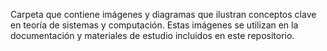 Carpeta que contiene imágenes y diagramas que ilustran conceptos clave en teoría de sistemas y computación. Estas imágenes se utilizan en la documentación y materiales de estudio incluidos en este repositorio.
